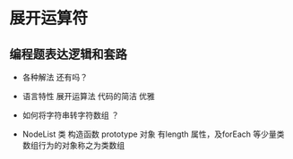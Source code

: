 # 展开运算符
## 编程题表达逻辑和套路
- 各种解法  还有吗？
- 语言特性 
  展开运算法 代码的简洁 优雅
  
- 如何将字符串转字符数组 ？

- NodeList 类 构造函数 prototype 对象 
  有length 属性，及forEach 等少量类数组行为的对象称之为类数组
    